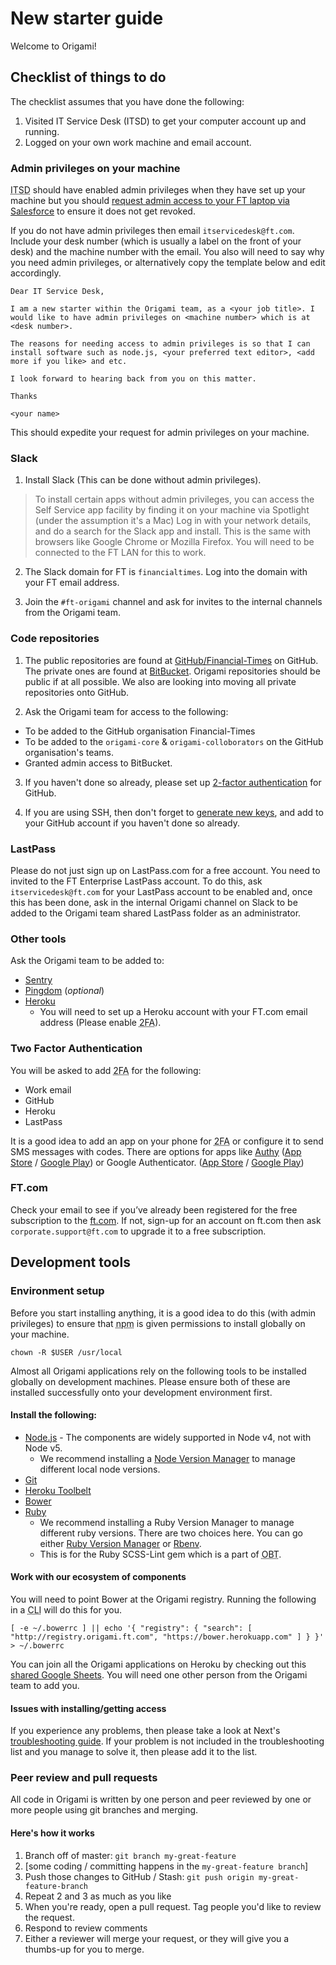 # New starter guide

Welcome to Origami!

## Checklist of things to do

The checklist assumes that you have done the following:

1. Visited IT Service Desk (ITSD) to get your computer account up and running.
2. Logged on your own work machine and email account.

### Admin privileges on your machine

<abbr title="IT Services Desk">ITSD</abbr> should have enabled admin privileges when they have set up your machine but you should [request admin access to your FT laptop via Salesforce](https://financialtimes.my.salesforce.com/home/home.jsp) to ensure it does not get revoked.

If you do not have admin privileges then email `itservicedesk@ft.com`. Include your desk number (which is usually a label on the front of your desk) and the machine number with the email. You also will need to say why you need admin privileges, or alternatively copy the template below and edit accordingly.

```
Dear IT Service Desk,

I am a new starter within the Origami team, as a <your job title>. I would like to have admin privileges on <machine number> which is at <desk number>.

The reasons for needing access to admin privileges is so that I can install software such as node.js, <your preferred text editor>, <add more if you like> and etc.

I look forward to hearing back from you on this matter.

Thanks

<your name>
```

This should expedite your request for admin privileges on your machine.

### Slack

1. Install Slack (This can be done without admin privileges).
  > To install certain apps without admin privileges, you can access the Self Service app facility by finding it on your machine via Spotlight (under the assumption it's a Mac) Log in with your network details, and do a search for the Slack app and install. This is the same with browsers like Google Chrome or Mozilla Firefox. You will need to be connected to the FT LAN for this to work.

2. The Slack domain for FT is `financialtimes`. Log into the domain with your FT email address.

3. Join the `#ft-origami` channel and ask for invites to the internal channels from the Origami team.

### Code repositories

1. The public repositories are found at [GitHub/Financial-Times](https://github.com/Financial-Times) on GitHub. The private ones are found at [BitBucket](http://git.svc.ft.com/). Origami repositories should be public if at all possible. We also are looking into moving all private repositories onto GitHub.

2. Ask the Origami team for access to the following:
  - To be added to the GitHub organisation Financial-Times
  - To be added to the `origami-core` & `origami-colloborators` on the GitHub organisation's teams.
  - Granted admin access to BitBucket.

3. If you haven't done so already, please set up [2-factor authentication](https://help.github.com/articles/about-two-factor-authentication/) for GitHub.

4. If you are using SSH, then don't forget to [generate new keys](https://help.github.com/articles/generating-an-ssh-key/), and add to your GitHub account if you haven't done so already.

### LastPass

Please do not just sign up on LastPass.com for a free account. You need to invited to the FT Enterprise LastPass account. To do this, ask `itservicedesk@ft.com` for your LastPass account to be enabled and, once this has been done, ask in the internal Origami channel on Slack to be added to the Origami team shared LastPass folder as an administrator.

### Other tools

Ask the Origami team to be added to:

- [Sentry](https://app.getsentry.com/auth/login/financial-times/)
- [Pingdom](https://www.pingdom.com/) (_optional_)
- [Heroku](https://www.heroku.com/)
  - You will need to set up a Heroku account with your FT.com email address (Please enable <abbr title="Two Factor Authentication">2FA</abbr>).

### Two Factor Authentication

You will be asked to add <abbr title="Two Factor Authentication">2FA</abbr> for the following:

- Work email
- GitHub
- Heroku
- LastPass

It is a good idea to add an app on your phone for <abbr title="Two Factor Authentication">2FA</abbr> or configure it to send SMS messages with codes. There are options for apps like [Authy](https://www.authy.com/) ([App Store](https://itunes.apple.com/gb/app/authy/id494168017) / [Google Play](https://play.google.com/store/apps/details?id=com.authy.authy)) or Google Authenticator. ([App Store](https://itunes.apple.com/gb/app/google-authenticator/id388497605) / [Google Play](https://play.google.com/store/apps/details?id=com.google.android.apps.authenticator2))

### FT.com

Check your email to see if you’ve already been registered for the free subscription to the [ft.com](https://www.ft.com/). If not, sign-up for an account on ft.com then ask `corporate.support@ft.com` to upgrade it to a free subscription.

## Development tools

### Environment setup

Before you start installing anything, it is a good idea to do this (with admin privileges) to ensure that <abbr title="Node Package Manager">npm</abbr> is given permissions to install globally on your machine.

```
chown -R $USER /usr/local
```

Almost all Origami applications rely on the following tools to be installed globally on development machines. Please ensure both of these are installed successfully onto your development environment first.

#### Install the following:

- [Node.js](https://nodejs.org/) - The components are widely supported in Node v4, not with Node v5.
  - We recommend installing a [Node Version Manager](https://github.com/creationix/nvm) to manage different local node versions.
- [Git](https://git-scm.com/)
- [Heroku Toolbelt](https://toolbelt.heroku.com/)
- [Bower](http://bower.io/)
- [Ruby](http://www.ruby-lang.org/)
  - We recommend installing a Ruby Version Manager to manage different ruby versions. There are two choices here. You can go either [Ruby Version Manager](https://rvm.io/) or [Rbenv](https://github.com/rbenv/rbenv).
  - This is for the Ruby SCSS-Lint gem which is a part of <abbr title="Origami Build Tools">OBT</abbr>.

#### Work with our ecosystem of components

You will need to point Bower at the Origami registry. Running the following in a <abbr title="Command Line Interface">CLI</abbr> will do this for you.

```
[ -e ~/.bowerrc ] || echo '{ "registry": { "search": [ "http://registry.origami.ft.com", "https://bower.herokuapp.com" ] } }' > ~/.bowerrc
```

You can join all the Origami applications on Heroku by checking out this [shared Google Sheets](https://docs.google.com/a/ft.com/spreadsheets/d/1xk1tyn60ZCmLk1I39Dot-08c9pBJeeX3g9MDENDqjKk/edit?usp=drive_web). You will need one other person from the Origami team to add you.

#### Issues with installing/getting access

If you experience any problems, then please take a look at Next's [troubleshooting guide](http://financial-times.github.io/next/docs/developer-guide/troubleshooting/). If your problem is not included in the troubleshooting list and you manage to solve it, then please add it to the list.

### Peer review and pull requests

All code in Origami is written by one person and peer reviewed by one or more people using git branches and merging.

#### Here's how it works

1. Branch off of master: `git branch my-great-feature`
2. [some coding / committing happens in the `my-great-feature branch`]
3. Push those changes to GitHub / Stash: `git push origin my-great-feature-branch`
4. Repeat 2 and 3 as much as you like
5. When you're ready, open a pull request. Tag people you'd like to review the request.
6. Respond to review comments
7. Either a reviewer will merge your request, or they will give you a thumbs-up for you to merge.
